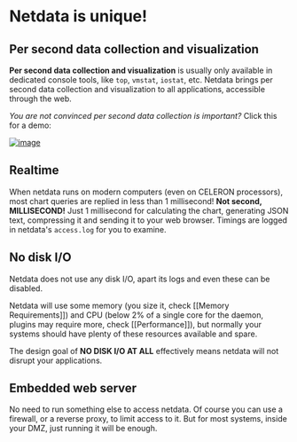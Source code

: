 # Netdata is unique!

## Per second data collection and visualization

**Per second data collection and visualization** is usually only available in dedicated console tools, like `top`, `vmstat`, `iostat`, etc. Netdata brings per second data collection and visualization to all applications, accessible through the web.

*You are not convinced per second data collection is important?*
Click this for a demo:

[![image](https://cloud.githubusercontent.com/assets/2662304/12373555/abd56f04-bc85-11e5-9fa1-10aa3a4b648b.png)](http://netdata.firehol.org/demo2.html)

## Realtime

When netdata runs on modern computers (even on CELERON processors), most chart queries are replied in less than 1 millisecond! **Not second, MILLISECOND!** Just 1 millisecond for calculating the chart, generating JSON text, compressing it and sending it to your web browser. Timings are logged in netdata's `access.log` for you to examine.

## No disk I/O

Netdata does not use any disk I/O, apart its logs and even these can be disabled.

Netdata will use some memory (you size it, check [[Memory Requirements]]) and CPU (below 2% of a single core for the daemon, plugins may require more, check [[Performance]]), but normally your systems should have plenty of these resources available and spare.

The design goal of **NO DISK I/O AT ALL** effectively means netdata will not disrupt your applications.

## Embedded web server

No need to run something else to access netdata. Of course you can use a firewall, or a reverse proxy, to limit access to it. But for most systems, inside your DMZ, just running it will be enough.

## 


